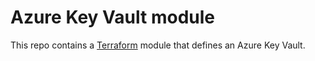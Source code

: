 # Azure Key Vault module

This repo contains a [Terraform](https://www.terraform.io/) module that defines an Azure Key Vault.